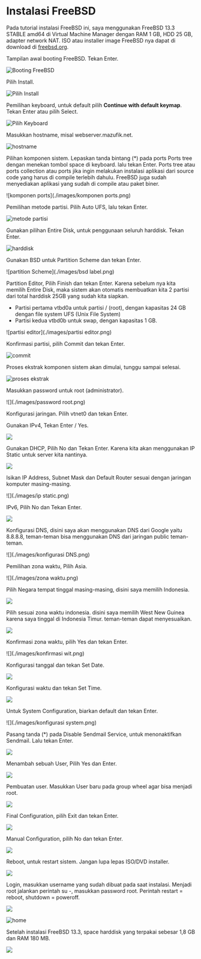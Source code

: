 # Instalasi FreeBSD

Pada tutorial instalasi FreeBSD ini, saya menggunakan FreeBSD 13.3 STABLE amd64 di Virtual Machine Manager dengan RAM 1 GB, HDD 25 GB, adapter network NAT. ISO atau installer image FreeBSD nya dapat di download di [freebsd.org](https://download.freebsd.org/snapshots/amd64/amd64/ISO-IMAGES/13.3/).

Tampilan awal booting FreeBSD.
Tekan Enter.

![Booting FreeBSD](https://github.com/mazufik/TUTORIAL-FREEBSD/blob/master/images/booting%20freebsd.png)

Pilih Install.

![Pilih Install](https://github.com/mazufik/TUTORIAL-FREEBSD/blob/master/images/pilih%20install.png)

Pemilihan keyboard, untuk default pilih **Continue with default keymap**.
Tekan Enter atau pilih Select.

![Pilih Keyboard](https://github.com/mazufik/TUTORIAL-FREEBSD/blob/master/images/pilih%20keyboard.png)

Masukkan hostname, misal webserver.mazufik.net.

![hostname](./images/hosname.png)

Pilihan komponen sistem.
Lepaskan tanda bintang (\*) pada ports Ports tree dengan menekan tombol space di keyboard. lalu tekan Enter.
Ports tree atau ports collection atau ports jika ingin melakukan instalasi aplikasi dari source code yang harus di compile terlebih dahulu. FreeBSD juga sudah menyediakan aplikasi yang sudah di compile atau paket biner.

![komponen ports](./images/komponen ports.png)

Pemilihan metode partisi.
Pilih Auto UFS, lalu tekan Enter.

![metode partisi](./images/partisi.png)

Gunakan pilihan Entire Disk, untuk penggunaan seluruh harddisk.
Tekan Enter.

![harddisk](./images/disk.png)

Gunakan BSD untuk Partition Scheme dan tekan Enter.

![partition Scheme](./images/bsd label.png)

Partition Editor, Pilih Finish dan tekan Enter.
Karena sebelum nya kita memilih Entire Disk, maka sistem akan otomatis membuatkan kita 2 partisi dari total harddisk 25GB yang sudah kita siapkan.

- Partisi pertama vtbd0a untuk partisi / (root), dengan kapasitas 24 GB dengan
  file system UFS (Unix File System)
- Partisi kedua vtbd0b untuk swap, dengan kapasitas 1 GB.

![partisi editor](./images/partisi editor.png)

Konfirmasi partisi, pilih Commit dan tekan Enter.

![commit](./images/commit.png)

Proses ekstrak komponen sistem akan dimulai, tunggu sampai selesai.

![proses ekstrak](./images/ekstrak.png)

Masukkan password untuk root (administrator).

![](./images/password root.png)

Konfigurasi jaringan. Pilih vtnet0 dan tekan Enter.

Gunakan IPv4, Tekan Enter / Yes.

![](./images/ipv4.png)

Gunakan DHCP, Pilih No dan Tekan Enter.
Karena kita akan menggunakan IP Static untuk server kita nantinya.

![](./images/dhcp.png)

Isikan IP Address, Subnet Mask dan Default Router sesuai dengan jaringan komputer masing-masing.

![](./images/ip static.png)

IPv6, Pilih No dan Tekan Enter.

![](./images/ipv6.png)

Konfigurasi DNS, disini saya akan menggunakan DNS dari Google yaitu 8.8.8.8, teman-teman bisa menggunakan DNS dari jaringan public teman-teman.

![](./images/konfigurasi DNS.png)

Pemilihan zona waktu, Pilih Asia.

![](./images/zona waktu.png)

Pilih Negara tempat tinggal masing-masing, disini saya memilih Indonesia.

![](./images/country.png)

Pilih sesuai zona waktu indonesia. disini saya memilih West New Guinea karena saya tinggal di Indonesia Timur. teman-teman dapat menyesuaikan.

![](./images/wit.png)

Konfirmasi zona waktu, pilih Yes dan tekan Enter.

![](./images/konfirmasi wit.png)

Konfigurasi tanggal dan tekan Set Date.

![](./images/date.png)

Konfigurasi waktu dan tekan Set Time.

![](./images/time.png)

Untuk System Configuration, biarkan default dan tekan Enter.

![](./images/konfigurasi system.png)

Pasang tanda (\*) pada Disable Sendmail Service, untuk menonaktifkan Sendmail. Lalu tekan Enter.

![](./images/hard.png)

Menambah sebuah User, Pilih Yes dan Enter.

![](./images/adduser.png)

Pembuatan user.
Masukkan User baru pada group wheel agar bisa menjadi root.

![](./images/userbaru.png)

Final Configuration, pilih Exit dan tekan Enter.

![](./images/final.png)

Manual Configuration, pilih No dan tekan Enter.

![](./images/manualkon.png)

Reboot, untuk restart sistem.
Jangan lupa lepas ISO/DVD installer.

![](./images/reboot.png)

Login, masukkan username yang sudah dibuat pada saat instalasi.
Menjadi root jalankan perintah su -, masukkan password root.
Perintah restart = reboot, shutdown = poweroff.

![](./images/login.png)

![home](./images/home.png)

Setelah instalasi FreeBSD 13.3, space harddisk yang terpakai sebesar 1,8 GB dan RAM 180 MB.

![](./images/hdd.png)
